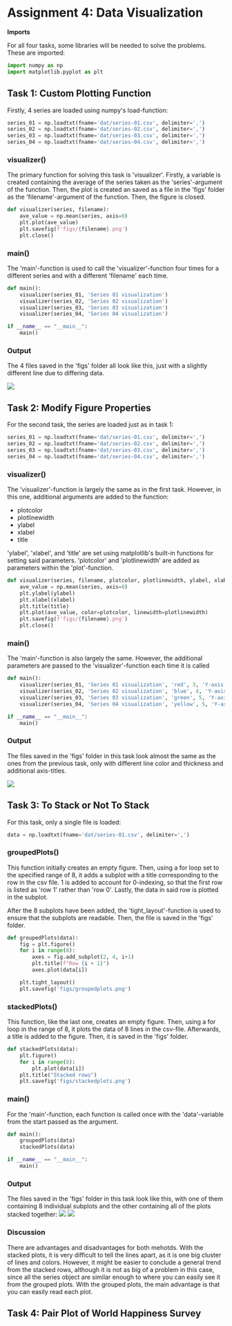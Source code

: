 # Assignment 4: Data Visualization

**Imports**

For all four tasks, some libraries will be needed to solve the problems. These are imported:

```python
import numpy as np
import matplotlib.pyplot as plt
```



## Task 1: Custom Plotting Function
Firstly, 4 series are loaded using numpy's load-function:
```python
series_01 = np.loadtxt(fname='dat/series-01.csv', delimiter=',')
series_02 = np.loadtxt(fname='dat/series-02.csv', delimiter=',')
series_03 = np.loadtxt(fname='dat/series-03.csv', delimiter=',')
series_04 = np.loadtxt(fname='dat/series-04.csv', delimiter=',')
```
### visualizer()
The primary function for solving this task is 'visualizer'. Firstly, a variable is created containing the average of the series taken as the 'series'-argument of the function. Then, the plot is created an saved as a file in the 'figs' folder as the 'filename'-argument of the function. Then, the figure is closed.
```python
def visualizer(series, filename):
    ave_value = np.mean(series, axis=0)
    plt.plot(ave_value)
    plt.savefig(f'figs/{filename}.png')
    plt.close()
```
### main()
The 'main'-function is used to call the 'visualizer'-function four times for a different series and with a different 'filename' each time.
```python
def main():
    visualizer(series_01, 'Series 01 visualization')
    visualizer(series_02, 'Series 02 visualization')
    visualizer(series_03, 'Series 03 visualization')
    visualizer(series_04, 'Series 04 visualization')

if __name__ == "__main__":
    main()
```
### Output
The 4 files saved in the 'figs' folder all look like this, just with a slightly different line due to differing data.

<img src="figs/Series 01 visualization.png">


## Task 2: Modify Figure Properties
For the second task, the series are loaded just as in task 1:
```python
series_01 = np.loadtxt(fname='dat/series-01.csv', delimiter=',')
series_02 = np.loadtxt(fname='dat/series-02.csv', delimiter=',')
series_03 = np.loadtxt(fname='dat/series-03.csv', delimiter=',')
series_04 = np.loadtxt(fname='dat/series-04.csv', delimiter=',')
```
### visualizer()
The 'visualizer'-function is largely the same as in the first task. However, in this one, additional arguments are added to the function:
- plotcolor
- plotlinewidth
- ylabel
- xlabel
- title

'ylabel', 'xlabel', and 'title' are set using matplotlib's built-in functions for setting said parameters. 'plotcolor' and 'plotlinewidth' are added as parameters within the 'plot'-function.
```python
def visualizer(series, filename, plotcolor, plotlinewidth, ylabel, xlabel, title):
    ave_value = np.mean(series, axis=0)
    plt.ylabel(ylabel)
    plt.xlabel(xlabel)
    plt.title(title)
    plt.plot(ave_value, color=plotcolor, linewidth=plotlinewidth)
    plt.savefig(f'figs/{filename}.png')
    plt.close()
```
### main()
The 'main'-function is also largely the same. However, the additional parameters are passed to the 'visualizer'-function each time it is called
```python
def main():
    visualizer(series_01, 'Series 01 visualization', 'red', 3, 'Y-axis', 'X-axis', 'Series 01')
    visualizer(series_02, 'Series 02 visualization', 'blue', 4, 'Y-axis', 'X-axis', 'Series 02')
    visualizer(series_03, 'Series 03 visualization', 'green', 5, 'Y-axis', 'X-axis', 'Series 03')
    visualizer(series_04, 'Series 04 visualization', 'yellow', 5, 'Y-axis', 'X-axis', 'Series 04')

if __name__ == "__main__":
    main()
```
### Output
The files saved in the 'figs' folder in this task look almost the same as the ones from the previous task, only with different line color and thickness and additional axis-titles.

<img src="figs/Series 01 visualization2.png">

## Task 3: To Stack or Not To Stack
For this task, only a single file is loaded:
```python
data = np.loadtxt(fname='dat/series-01.csv', delimiter=',')
```
### groupedPlots()
This function initially creates an empty figure. Then, using a for loop set to the specified range of 8, it adds a subplot with a title corresponding to the row in the csv file. 1 is added to account for 0-indexing, so that the first row is listed as 'row 1' rather than 'row 0'. Lastly, the data in said row is plotted in the subplot.

After the 8 subplots have been added, the 'tight_layout'-function is used to ensure that the subplots are readable. Then, the file is saved in the 'figs' folder.
```python
def groupedPlots(data):
    fig = plt.figure()
    for i in range(8):
        axes = fig.add_subplot(2, 4, i+1)
        plt.title(f"Row {i + 1}")
        axes.plot(data[i])

    plt.tight_layout()
    plt.savefig('figs/groupedplots.png')
```
### stackedPlots()
This function, like the last one, creates an empty figure. Then, using a for loop in the range of 8, it plots the data of 8 lines in the csv-file. Afterwards, a title is added to the figure. Then, it is saved in the 'figs' folder.
```python
def stackedPlots(data):
    plt.figure()
    for i in range(8):
        plt.plot(data[i])
    plt.title("Stacked rows")
    plt.savefig('figs/stackedplots.png')

```
### main()
For the 'main'-function, each function is called once with the 'data'-variable from the start passed as the argument.
```python
def main():
    groupedPlots(data)
    stackedPlots(data)

if __name__ == "__main__":
    main()
```
### Output
The files saved in the 'figs' folder in this task look like this, with one of them containing 8 individual subplots and the other containing all of the plots stacked together:
<img src="figs/groupedplots.png">
<img src="figs/stackedplots.png">

### Discussion
There are advantages and disadvantages for both mehotds. With the stacked plots, it is very difficult to tell the lines apart, as it is one big cluster of lines and colors. However, it might be easier to conclude a general trend from the stacked rows, although it is not as big of a problem in this case, since all the series object are similar enough to where you can easily see it from the grouped plots. With the grouped plots, the main advantage is that you can easily read each plot.


## Task 4: Pair Plot of World Happiness Survey
